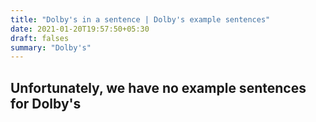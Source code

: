 ```yaml
---
title: "Dolby's in a sentence | Dolby's example sentences"
date: 2021-01-20T19:57:50+05:30
draft: falses
summary: "Dolby's"
---
```

## Unfortunately, we have no example sentences for Dolby's                 

